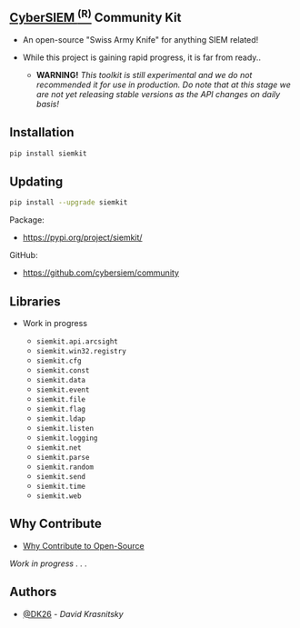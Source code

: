 ## [CyberSIEM <sup>(R)</sup>](https://www.cybersiem.com/) Community Kit

* An open-source "Swiss Army Knife" for anything SIEM related!

* While this project is gaining rapid progress, it is far from ready..

    - **WARNING!** _This toolkit is still experimental and we do not recommended it for use in production. Do note that 
    at this stage we are not yet releasing stable versions as the API changes on daily basis!_

## Installation

```bash
pip install siemkit
```

## Updating

```bash
pip install --upgrade siemkit
```

Package:
   - https://pypi.org/project/siemkit/  

GitHub: 
   - https://github.com/cybersiem/community

## Libraries

* Work in progress

    - `siemkit.api.arcsight`
    - `siemkit.win32.registry`
    - `siemkit.cfg`
    - `siemkit.const`
    - `siemkit.data`
    - `siemkit.event`
    - `siemkit.file`
    - `siemkit.flag`
    - `siemkit.ldap`
    - `siemkit.listen`
    - `siemkit.logging`
    - `siemkit.net`
    - `siemkit.parse`
    - `siemkit.random`
    - `siemkit.send`
    - `siemkit.time`
    - `siemkit.web`

## Why Contribute

* [Why Contribute to Open-Source](https://opensource.guide/how-to-contribute/#why-contribute-to-open-source)

_Work in progress . . ._

## Authors

- [@DK26](https://github.com/dk26) - _David Krasnitsky_
